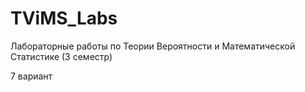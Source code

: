 # TViMS_Labs
Лабораторные работы по Теории Вероятности и Математической Статистике (3 семестр)
<p>7 вариант</p>
